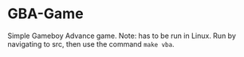 # GBA-Game
Simple Gameboy Advance game.
Note: has to be run in Linux. Run by navigating to src, then use the command `make vba`.
